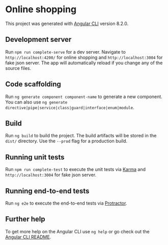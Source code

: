 # Online shopping

This project was generated with [Angular CLI](https://github.com/angular/angular-cli) version 8.2.0.

## Development server

Run `npm run complete-serve` for a dev server. Navigate to `http://localhost:4200/` for online shopping and `http://localhost:3004` for fake json server. The app will automatically reload if you change any of the source files.

## Code scaffolding

Run `ng generate component component-name` to generate a new component. You can also use `ng generate directive|pipe|service|class|guard|interface|enum|module`.

## Build

Run `ng build` to build the project. The build artifacts will be stored in the `dist/` directory. Use the `--prod` flag for a production build.

## Running unit tests

Run `npm run complete-test` to execute the unit tests via [Karma](https://karma-runner.github.io) and `http://localhost:3004` for fake json server.

## Running end-to-end tests

Run `ng e2e` to execute the end-to-end tests via [Protractor](http://www.protractortest.org/).

## Further help

To get more help on the Angular CLI use `ng help` or go check out the [Angular CLI README](https://github.com/angular/angular-cli/blob/master/README.md).
